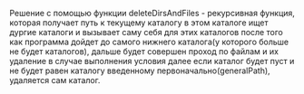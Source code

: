 ﻿Решение с помощью функции deleteDirsAndFiles - рекурсивная функция, которая получает путь к текущему каталогу
в этом каталоге ищет дургие каталоги и вызывает саму себя для этих каталогов
после того как программа дойдет до самого нижнего каталога(у которого больше не будет каталогов), дальше
будет совершен проход по файлам и их удаление в случае выполнения условия
далее если каталог будет пуст и не будет равен каталогу введенному первоначально(generalPath), удаляется сам каталог.